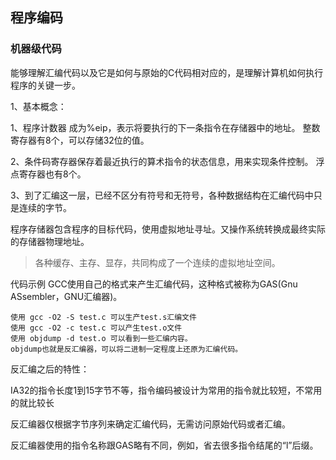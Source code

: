 ## 程序编码
### 机器级代码
能够理解汇编代码以及它是如何与原始的C代码相对应的，是理解计算机如何执行程序的关键一步。

1、基本概念：

1、程序计数器 成为%eip，表示将要执行的下一条指令在存储器中的地址。
整数寄存器有8个，可以存储32位的值。

2、条件码寄存器保存着最近执行的算术指令的状态信息，用来实现条件控制。
浮点寄存器也有8个。

3、到了汇编这一层，已经不区分有符号和无符号，各种数据结构在汇编代码中只是连续的字节。

程序存储器包含程序的目标代码，使用虚拟地址寻址。又操作系统转换成最终实际的存储器物理地址。

>各种缓存、主存、显存，共同构成了一个连续的虚拟地址空间。


代码示例
GCC使用自己的格式来产生汇编代码，这种格式被称为GAS(Gnu ASsembler，GNU汇编器)。

    使用 gcc -O2 -S test.c 可以生产test.s汇编文件
    使用 gcc -O2 -c test.c 可以产生test.o文件
    使用 objdump -d test.o 可以看到一些汇编内容。 
    objdump也就是反汇编器，可以将二进制一定程度上还原为汇编代码。

反汇编之后的特性：

IA32的指令长度1到15字节不等，指令编码被设计为常用的指令就比较短，不常用的就比较长

反汇编器仅根据字节序列来确定汇编代码，无需访问原始代码或者汇编。

反汇编器使用的指令名称跟GAS略有不同，例如，省去很多指令结尾的“l”后缀。

